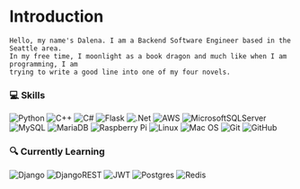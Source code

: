 # Introduction

```
Hello, my name's Dalena. I am a Backend Software Engineer based in the Seattle area. 
In my free time, I moonlight as a book dragon and much like when I am programming, I am 
trying to write a good line into one of my four novels.
```

### 💻 Skills

![Python](https://img.shields.io/badge/python-3670A0?style=for-the-badge&logo=python&logoColor=ffdd54) ![C++](https://img.shields.io/badge/c++-%2300599C.svg?style=for-the-badge&logo=c%2B%2B&logoColor=white) ![C#](https://img.shields.io/badge/c%23-%23239120.svg?style=for-the-badge&logo=c-sharp&logoColor=white) ![Flask](https://img.shields.io/badge/flask-%23000.svg?style=for-the-badge&logo=flask&logoColor=white) ![.Net](https://img.shields.io/badge/.NET-5C2D91?style=for-the-badge&logo=.net&logoColor=white) ![AWS](https://img.shields.io/badge/AWS-%23FF9900.svg?style=for-the-badge&logo=amazon-aws&logoColor=white) ![MicrosoftSQLServer](https://img.shields.io/badge/Microsoft%20SQL%20Sever-CC2927?style=for-the-badge&logo=microsoft%20sql%20server&logoColor=white)
![MySQL](https://img.shields.io/badge/mysql-%2300f.svg?style=for-the-badge&logo=mysql&logoColor=white) ![MariaDB](https://img.shields.io/badge/MariaDB-003545?style=for-the-badge&logo=mariadb&logoColor=white) ![Raspberry Pi](https://img.shields.io/badge/-RaspberryPi-C51A4A?style=for-the-badge&logo=Raspberry-Pi) ![Linux](https://img.shields.io/badge/Linux-FCC624?style=for-the-badge&logo=linux&logoColor=black) ![Mac OS](https://img.shields.io/badge/mac%20os-000000?style=for-the-badge&logo=macos&logoColor=F0F0F0) ![Git](https://img.shields.io/badge/git-%23F05033.svg?style=for-the-badge&logo=git&logoColor=white) ![GitHub](https://img.shields.io/badge/github-%23121011.svg?style=for-the-badge&logo=github&logoColor=white)

### 🔍 Currently Learning

![Django](https://img.shields.io/badge/django-%23092E20.svg?style=for-the-badge&logo=django&logoColor=white) ![DjangoREST](https://img.shields.io/badge/DJANGO-REST-ff1709?style=for-the-badge&logo=django&logoColor=white&color=ff1709&labelColor=gray) ![JWT](https://img.shields.io/badge/JWT-black?style=for-the-badge&logo=JSON%20web%20tokens) ![Postgres](https://img.shields.io/badge/postgres-%23316192.svg?style=for-the-badge&logo=postgresql&logoColor=white) ![Redis](https://img.shields.io/badge/redis-%23DD0031.svg?style=for-the-badge&logo=redis&logoColor=white)
